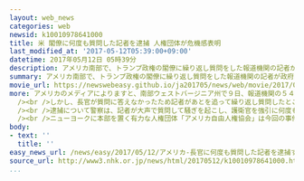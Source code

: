 ```yaml
---
layout: web_news
categories: web
newsid: k10010978641000
title: 米 閣僚に何度も質問した記者を逮捕 人権団体が危機感表明
last_modified_at: '2017-05-12T05:39:00+09:00'
datetime: 2017年05月12日 05時39分
description: アメリカ南部で、トランプ政権の閣僚に繰り返し質問をした報道機関の記者が政府の活動を妨害したとして警察に逮捕され、人権団体は、トランプ政権がメディアを攻撃していることと無関係ではないとして、「言論の自由への攻撃だ」との声明を出し、危機感を表明しました。
summary: アメリカ南部で、トランプ政権の閣僚に繰り返し質問をした報道機関の記者が政府の活動を妨害したとして警察に逮捕され、人権団体は、トランプ政権がメディアを攻撃していることと無関係ではないとして、「言論の自由への攻撃だ」との声明を出し、危機感を表明しました。
movie_url: https://newswebeasy.github.io/ja201705/news/web/movie/2017/05/12/k10010978641000.mp4
more: アメリカのメディアによりますと、南部ウェストバージニア州で９日、報道機関の５４歳の男性記者が、州議会を訪れていたトランプ政権の閣僚の１人、プライス厚生長官に対し、オバマ前政権の医療保険制度改革いわゆるオバマケアの代替案について議事堂の廊下で質問しました。<br
  /><br />しかし、長官が質問に答えなかったため記者があとを追って繰り返し質問したところ、警察が記者を引き離したうえ政府の活動を妨害したとして手錠をかけて逮捕しました。記者はおよそ８時間にわたって拘束されたあと、保釈金５０００ドル（日本円でおよそ５７万円）を納め、保釈されました。<br
  /><br />逮捕について警察は、記者が大声で質問して騒ぎを起こし、護衛官を強引に何度も突破しようとしたためだとしていますが、記者は「質問の答えを得ようと自分の仕事をしていただけだ」と話しています。<br
  /><br />ニューヨークに本部を置く有力な人権団体「アメリカ自由人権協会」は今回の事件について、トランプ政権がメディアを攻撃していることと無関係ではないとして「言論の自由への攻撃だ」との声明を出し、危機感を表明しました。
body:
- text: ''
  title: ''
easy_news_url: /news/easy/2017/05/12/アメリカ-長官に何度も質問した記者を逮捕する/
source_url: http://www3.nhk.or.jp/news/html/20170512/k10010978641000.html
...
```

